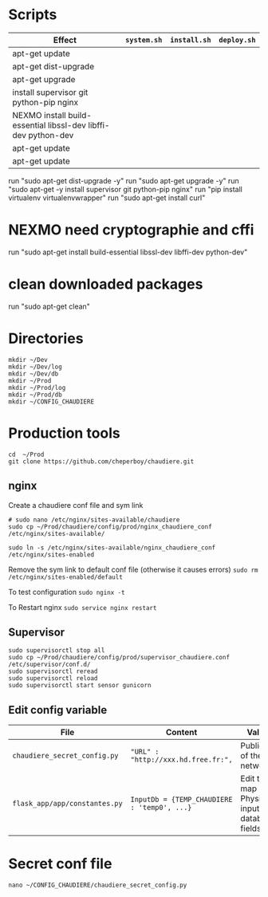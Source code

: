 # Scripts
| Effect | `system.sh` | `install.sh` | `deploy.sh` |
| ---- | ----- |------|------|
| apt-get update | | | 
| apt-get dist-upgrade | | | 
| apt-get upgrade | | | 
| install supervisor git python-pip nginx | | | 
| NEXMO install build-essential libssl-dev libffi-dev python-dev| | | 
| apt-get update | | | 
| apt-get update | | | 

run "sudo apt-get dist-upgrade -y"
run "sudo apt-get upgrade -y"
run "sudo apt-get -y install supervisor git python-pip nginx"
run "pip install virtualenv virtualenvwrapper"
run "sudo apt-get install curl"
# NEXMO need cryptographie and cffi
run "sudo apt-get install build-essential libssl-dev libffi-dev python-dev"

# clean downloaded packages
run "sudo apt-get clean"

# Directories
```
mkdir ~/Dev
mkdir ~/Dev/log
mkdir ~/Dev/db
mkdir ~/Prod
mkdir ~/Prod/log
mkdir ~/Prod/db
mkdir ~/CONFIG_CHAUDIERE
```

# Production tools
```
cd  ~/Prod
git clone https://github.com/cheperboy/chaudiere.git
```

## nginx
Create a chaudiere conf file and sym link
```
# sudo nano /etc/nginx/sites-available/chaudiere
sudo cp ~/Prod/chaudiere/config/prod/nginx_chaudiere_conf /etc/nginx/sites-available/

sudo ln -s /etc/nginx/sites-available/nginx_chaudiere_conf /etc/nginx/sites-enabled
```
Remove the sym link to default conf file (otherwise it causes errors)
`sudo rm /etc/nginx/sites-enabled/default`

To test configuration `sudo nginx -t`

To Restart nginx `sudo service nginx restart`

## Supervisor
```
sudo supervisorctl stop all
sudo cp ~/Prod/chaudiere/config/prod/supervisor_chaudiere.conf /etc/supervisor/conf.d/
sudo supervisorctl reread
sudo supervisorctl reload
sudo supervisorctl start sensor gunicorn
```

## Edit config variable

| File | Content | Value |
| ---- | ----- |------|
| `chaudiere_secret_config.py` | `"URL" : "http://xxx.hd.free.fr:",`| Public IP of the network| 
| `flask_app/app/constantes.py` |`InputDb = {TEMP_CHAUDIERE : 'temp0', ...}` | Edit to map Physical inputs to database fields 



# Secret conf file 

`nano ~/CONFIG_CHAUDIERE/chaudiere_secret_config.py`


<!--stackedit_data:
eyJoaXN0b3J5IjpbNjI0MjkxOTgwLC0xOTIxNzg2NDk3LC0xNz
g1NzQwMzM1LDE3NDg2NjE2OTldfQ==
-->
